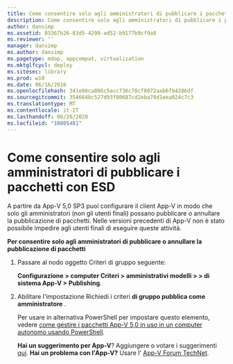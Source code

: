 ```yaml
---
title: Come consentire solo agli amministratori di pubblicare i pacchetti con ESD
description: Come consentire solo agli amministratori di pubblicare i pacchetti con ESD
author: dansimp
ms.assetid: 03367b26-83d5-4299-ad52-b9177b9cf9a8
ms.reviewer: ''
manager: dansimp
ms.author: dansimp
ms.pagetype: mdop, appcompat, virtualization
ms.mktglfcycl: deploy
ms.sitesec: library
ms.prod: w10
ms.date: 06/16/2016
ms.openlocfilehash: 341e86ca806c5acc736c78cf8072aab6fb4286df
ms.sourcegitcommit: 354664bc527d93f80687cd2eba70d1eea024c7c3
ms.translationtype: MT
ms.contentlocale: it-IT
ms.lasthandoff: 06/26/2020
ms.locfileid: "10805481"
---
```

# Come consentire solo agli amministratori di pubblicare i pacchetti con ESD


A partire da App-V 5,0 SP3 puoi configurare il client App-V in modo che solo gli amministratori (non gli utenti finali) possano pubblicare o annullare la pubblicazione di pacchetti. Nelle versioni precedenti di App-V non è stato possibile impedire agli utenti finali di eseguire queste attività.

**Per consentire solo agli amministratori di pubblicare o annullare la pubblicazione di pacchetti**

1.  Passare al nodo oggetto Criteri di gruppo seguente:

    **Configurazione &gt; computer Criteri &gt; amministrativi modelli &gt; &gt; di sistema App-V &gt; Publishing**.

2.  Abilitare l'impostazione Richiedi i criteri **di gruppo pubblica come amministratore** .

    Per usare in alternativa PowerShell per impostare questo elemento, vedere [come gestire i pacchetti App-V 5,0 in uso in un computer autonomo usando PowerShell](how-to-manage-app-v-50-packages-running-on-a-stand-alone-computer-by-using-powershell.md#bkmk-admins-pub-pkgs).

    **Hai un suggerimento per App-V**? Aggiungere o votare i suggerimenti [qui](http://appv.uservoice.com/forums/280448-microsoft-application-virtualization). **Hai un problema con l'App-V?** Usare l' [App-V Forum TechNet](https://social.technet.microsoft.com/Forums/home?forum=mdopappv).

 

 





